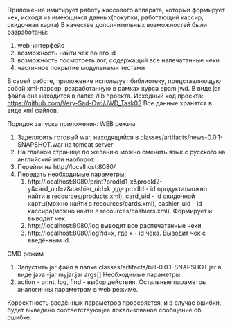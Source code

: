 Приложение имитирует работу кассового аппарата, который формирует чек, исходя из имеющихся данных(покупки, работающий кассир, скидочная карта)
В качестве дополнительных возможностей были разработаны:
1) web-интерфейс
2) возможность найти чек по его id
3) возможность посмотреть лог, содержащий все напечатанные чеки
4) частичное покрытие модульными тестами

В своей работе, приложение использует библиотеку, представляющую собой xml-парсер, разработанную в рамках курса epam jwd. В виде jar файла она находится в папке /lib проекта.
Исходный код проекта: https://github.com/Very-Sad-Owl/JWD_Task03
Все данные хранятся в виде xml файлов.

Порядок запуска приложения:
WEB режим
1. Задеплоить готовый war, находящийся в classes/artifacts/news-0.0.1-SNAPSHOT.war на tomcat server
2. На главной странице по желанию можно сменить язык с русского на английский или наоборот.
3. Перейти на http://localhost:8080/
4. Передать необходимые параметры:
    1) http://localhost:8080/print?prodId1-x&prodId2-y&card_uid=z&cashier_uid=k  ,где prodId - id продукта(можно найти в recources/products.xml), card_uid - id скидочной карты(можно         найти в recources/cards.xml), cashier_uid - id кассира(можно найти в recources/cashiers.xml). Формирует и выводит чек.
    2) http://localhost:8080/log выводит все распечатанные чеки
    3) http://localhost:8080/log?id=x, где x - id чека. Выводит чек с введённым id.

CMD режим
1) Запустить jar файл в папке classes/artifacts/bill-0.0.1-SNAPSHOT.jar в виде java -jar myjar.jar args[]
Необходимые параметры: 
1) action - print, log, find - выбор действия. Остальные параметры аналогичны параметрам в web режиме.

Корректность введённых параметров проверяется, и в случае ошибки, будет выведено соответствующее локализованое сообщение об ошибке.
